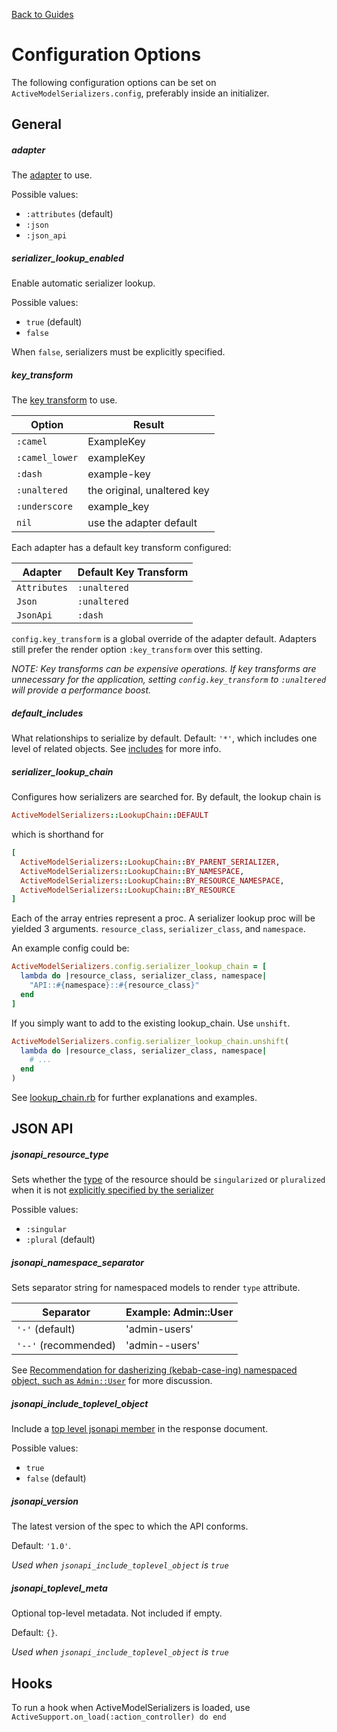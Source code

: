 [Back to Guides](../README.md)

# Configuration Options

The following configuration options can be set on
`ActiveModelSerializers.config`, preferably inside an initializer.

## General

##### adapter

The [adapter](adapters.md) to use.

Possible values:

- `:attributes` (default)
- `:json`
- `:json_api`

##### serializer_lookup_enabled

Enable automatic serializer lookup.

Possible values:

- `true` (default)
- `false`

When `false`, serializers must be explicitly specified.

##### key_transform

The [key transform](key_transforms.md) to use.


| Option | Result |
|----|----|
| `:camel` | ExampleKey |
| `:camel_lower` | exampleKey |
| `:dash` | example-key |
| `:unaltered` | the original, unaltered key |
| `:underscore` | example_key |
| `nil` | use the adapter default |

Each adapter has a default key transform configured:

| Adapter | Default Key Transform |
|----|----|
| `Attributes` | `:unaltered` |
| `Json` | `:unaltered` |
| `JsonApi` | `:dash` |

`config.key_transform` is a global override of the adapter default. Adapters
still prefer the render option `:key_transform` over this setting.

*NOTE: Key transforms can be expensive operations. If key transforms are unnecessary for the
application, setting `config.key_transform` to `:unaltered` will provide a performance boost.*

##### default_includes
What relationships to serialize by default.  Default: `'*'`, which includes one level of related
objects. See [includes](adapters.md#included) for more info.


##### serializer_lookup_chain

Configures how serializers are searched for. By default, the lookup chain is

```ruby
ActiveModelSerializers::LookupChain::DEFAULT
```

which is shorthand for

```ruby
[
  ActiveModelSerializers::LookupChain::BY_PARENT_SERIALIZER,
  ActiveModelSerializers::LookupChain::BY_NAMESPACE,
  ActiveModelSerializers::LookupChain::BY_RESOURCE_NAMESPACE,
  ActiveModelSerializers::LookupChain::BY_RESOURCE
]
```

Each of the array entries represent a proc. A serializer lookup proc will be yielded 3 arguments. `resource_class`, `serializer_class`, and `namespace`.

An example config could be:

```ruby
ActiveModelSerializers.config.serializer_lookup_chain = [
  lambda do |resource_class, serializer_class, namespace|
    "API::#{namespace}::#{resource_class}"
  end
]
```

If you simply want to add to the existing lookup_chain. Use `unshift`.

```ruby
ActiveModelSerializers.config.serializer_lookup_chain.unshift(
  lambda do |resource_class, serializer_class, namespace|
    # ...
  end
)
```

See [lookup_chain.rb](https://github.com/rails-api/active_model_serializers/blob/master/lib/active_model_serializers/lookup_chain.rb) for further explanations and examples.

## JSON API

##### jsonapi_resource_type

Sets whether the [type](http://jsonapi.org/format/#document-resource-identifier-objects)
of the resource should be `singularized` or `pluralized` when it is not
[explicitly specified by the serializer](https://github.com/rails-api/active_model_serializers/blob/master/docs/general/serializers.md#type)

Possible values:

- `:singular`
- `:plural` (default)

##### jsonapi_namespace_separator

Sets separator string for namespaced models to render `type` attribute.


| Separator | Example: Admin::User |
|----|----|
| `'-'` (default) | 'admin-users'
| `'--'` (recommended) | 'admin--users'

See [Recommendation for dasherizing (kebab-case-ing) namespaced object, such as `Admin::User`](https://github.com/json-api/json-api/issues/850)
for more discussion.

##### jsonapi_include_toplevel_object

Include a [top level jsonapi member](http://jsonapi.org/format/#document-jsonapi-object)
in the response document.

Possible values:

- `true`
- `false` (default)

##### jsonapi_version

The latest version of the spec to which the API conforms.

Default: `'1.0'`.

*Used when `jsonapi_include_toplevel_object` is `true`*

##### jsonapi_toplevel_meta

Optional top-level metadata. Not included if empty.

Default: `{}`.

*Used when `jsonapi_include_toplevel_object` is `true`*


## Hooks

To run a hook when ActiveModelSerializers is loaded, use
`ActiveSupport.on_load(:action_controller) do end`
